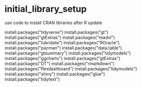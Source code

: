# initial_library_setup
use code to install CRAN libraries after R update


install.packages("tidyverse")
install.packages("gt")
install.packages("gtExtras")
install.packages("readxl")
install.packages("lubridate")
install.packages("ROracle")
install.packages("pacman")
install.packages("data.table")
install.packages("gtsummary")
install.packages("tidymodels")
install.packages("ggcharts")
install.packages("gtExtras")
install.packages("DT")
install.packages("rmarkdown")
install.packages("flexdashboard")
install.packages("tidymodels")
install.packages("shiny")
install.packages("glue")
install.packages("tidytext")
